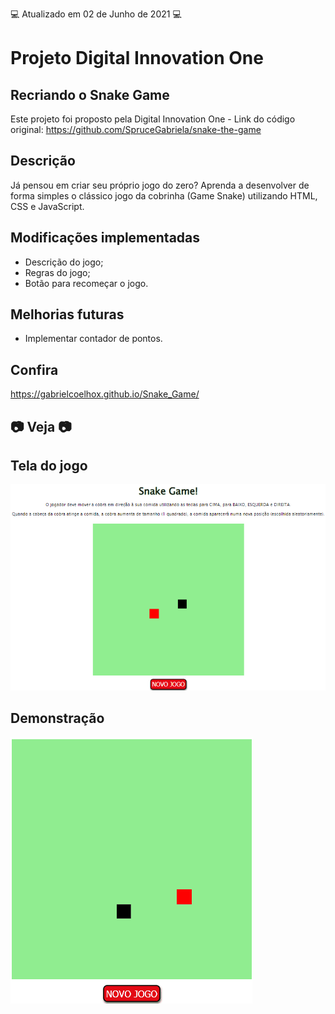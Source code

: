 💻 Atualizado em 02 de Junho de 2021 💻

# Projeto Digital Innovation One

## Recriando o Snake Game

Este projeto foi proposto pela Digital Innovation One - Link do código original: https://github.com/SpruceGabriela/snake-the-game

## Descrição

Já pensou em criar seu próprio jogo do zero? Aprenda a desenvolver de forma simples o clássico jogo da cobrinha (Game Snake) utilizando HTML, CSS e JavaScript.

## Modificações implementadas

- Descrição do jogo;
- Regras do jogo;
- Botão para recomeçar o jogo.

## Melhorias futuras

- Implementar contador de pontos.

## Confira

https://gabrielcoelhox.github.io/Snake_Game/

## 📷 Veja 📷

## Tela do jogo

![IMG](github/tela1.png)

## Demonstração

![GIF](github/animacao.gif)
